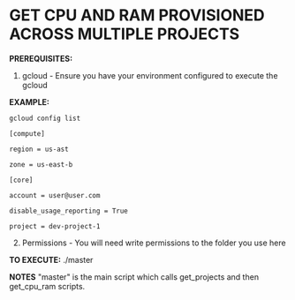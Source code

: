 # GET CPU AND RAM PROVISIONED ACROSS MULTIPLE PROJECTS
**PREREQUISITES:**
1) gcloud - Ensure you have your environment configured to execute the gcloud

**EXAMPLE:**

	gcloud config list

	[compute]

	region = us-ast

	zone = us-east-b

	[core]

	account = user@user.com

	disable_usage_reporting = True

	project = dev-project-1

2) Permissions - You will need write permissions to the folder you use here

**TO EXECUTE:**
./master

**NOTES**
"master" is the main script which calls get_projects and then get_cpu_ram scripts. 
